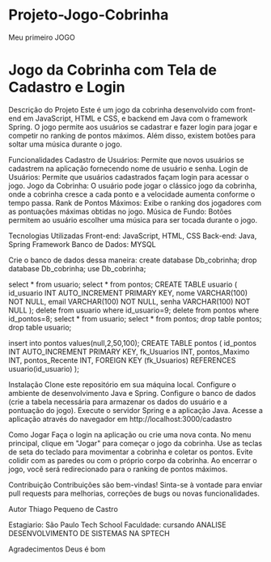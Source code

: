 # Projeto-Jogo-Cobrinha
Meu primeiro JOGO
<h1>Jogo da Cobrinha com Tela de Cadastro e Login</h1>
Descrição do Projeto
Este é um jogo da cobrinha desenvolvido com front-end em JavaScript, HTML e CSS, e backend em Java com o framework Spring. O jogo permite aos usuários se cadastrar e fazer login para jogar e competir no ranking de pontos máximos. Além disso, existem botões para soltar uma música durante o jogo.

Funcionalidades
Cadastro de Usuários: Permite que novos usuários se cadastrem na aplicação fornecendo nome de usuário e senha.
Login de Usuários: Permite que usuários cadastrados façam login para acessar o jogo.
Jogo da Cobrinha: O usuário pode jogar o clássico jogo da cobrinha, onde a cobrinha cresce a cada ponto e a velocidade aumenta conforme o tempo passa.
Rank de Pontos Máximos: Exibe o ranking dos jogadores com as pontuações máximas obtidas no jogo.
Música de Fundo: Botões permitem ao usuário escolher uma música para ser tocada durante o jogo.


Tecnologias Utilizadas
Front-end: JavaScript, HTML, CSS
Back-end: Java, Spring Framework
Banco de Dados: MYSQL


Crie o banco de dados dessa maneira:
create database Db_cobrinha;
drop database Db_cobrinha;
use Db_cobrinha;

select * from usuario;
select * from pontos;
CREATE TABLE usuario (
  id_usuario INT AUTO_INCREMENT PRIMARY KEY,
  nome VARCHAR(100) NOT NULL,
  email VARCHAR(100) NOT NULL,
  senha VARCHAR(100) NOT NULL
);
delete from usuario where id_usuario=9;
delete from pontos where id_pontos=8;
select * from usuario;
select * from pontos;
drop table pontos;
drop table usuario;


insert into pontos values(null,2,50,100);
CREATE TABLE pontos (
  id_pontos INT AUTO_INCREMENT PRIMARY KEY,
  fk_Usuarios INT,
  pontos_Maximo INT,
  pontos_Recente INT,
  FOREIGN KEY (fk_Usuarios) REFERENCES usuario(id_usuario)
);







Instalação
Clone este repositório em sua máquina local.
Configure o ambiente de desenvolvimento Java e Spring.
Configure o banco de dados (crie a tabela necessária para armazenar os dados do usuário e a pontuação do jogo).
Execute o servidor Spring e a aplicação Java.
Acesse a aplicação através do navegador em http://localhost:3000/cadastro


Como Jogar
Faça o login na aplicação ou crie uma nova conta.
No menu principal, clique em "Jogar" para começar o jogo da cobrinha.
Use as teclas de seta do teclado para movimentar a cobrinha e coletar os pontos.
Evite colidir com as paredes ou com o próprio corpo da cobrinha.
Ao encerrar o jogo, você será redirecionado para o ranking de pontos máximos.


Contribuição
Contribuições são bem-vindas! Sinta-se à vontade para enviar pull requests para melhorias, correções de bugs ou novas funcionalidades.

Autor
Thiago Pequeno de Castro 

Estagiario: 
São Paulo Tech School
Faculdade:
cursando ANALISE DESENVOLVIMENTO DE SISTEMAS NA SPTECH



Agradecimentos
Deus é bom
